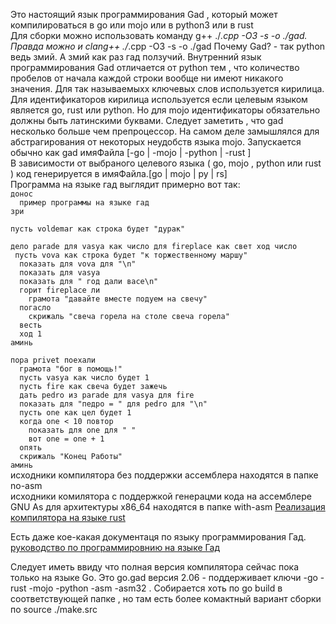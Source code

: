 Это настоящий язык программирования Gad , который может компилироваться в go или mojo или в python3 или в rust  
Для сборки можно использовать команду g++ ./*.cpp -O3 -s -o ./gad. Правда можно и clang++ ./*.cpp -O3 -s -o ./gad 
Почему Gad? - так python ведь змий. А змий как раз гад ползучий. Внутренний язык программирования Gad отличается от python тем , что количество пробелов от начала каждой строки вообще ни имеют никакого значения. Для так называемыхх ключевых слов используется кирилица. Для идентификаторов кирилица используется если целевым языком является go, rust или python. Но для mojo идентификаторы обязательно должны быть латинскими буквами.
Следует заметить , что gad несколько больше чем препроцессор. На самом деле замышлялся для абстрагирования от некоторых неудобств языка mojo. 
Запускается обычно как gad имяФайла [-go | -mojo | -python | -rust ]  
В зависимости от выбраного целевого языка ( go, mojo , python или rust ) код генерируется в имяФайла.[go | mojo | py | rs]  
Программа на языке гад выглядит примерно вот так:  
`донос`  
`  пример программы на языке гад`   
`зри`    
  
`пусть voldemar как строка будет "дурак"` 

`дело parade для vasya как число для fireplace как свет ход число`   
` пусть vova как строка будет "к торжественному маршу"`   
`  показать для vova для "\n"`   
`  показать для vasya`   
`  показать для " год дали васе\n"`   
`  горит fireplace ли`   
`    грамота "давайте вместе подуем на свечу"`    
`  погасло`    
`    скрижаль "свеча горела на столе свеча горела"`    
`  весть`   
`  ход 1`    
`аминь`    
    
`пора privet поехали`  
`  грамота "бог в помощь!"`   
`  пусть vasya как число будет 1`    
`  пусть fire как свеча будет зажечь`   
`  дать pedro из parade для vasya для fire`     
`  показать для "педро = " для pedro для "\n"`  
`  пусть one как цел будет 1`    
`  когда one < 10 повтор`   
`    показать для one для " "`   
`    вот one = one + 1`    
`  опять`     
`  скрижаль "Конец Работы"`     
`аминь`    
исходники компилятора без поддержки ассемблера находятся в папке no-asm  
исходники комилятора с поддержкой генерацми кода на ассемблере GNU As для архитектуры x86_64 находятся в папке with-asm 
[Реализация компилятора на языке rust](https://github.com/mike-terrible/Gad/tree/main/gad-rust)    

Есть даже кое-какая документаця по языку программирования Гад.  [руководство по программировнию на языке Гад](https://github.com/mike-terrible/Gad/wiki)   
  
Следует иметь ввиду что полная версия компилятора сейчас пока только на языке Go.  Это go.gad версия 2.06 - поддерживает ключи -go -rust -mojo -python -asm -asm32 . Собирается хоть по go build в соответствующей папке , но там есть более комактный вариант сборки по source ./make.src
